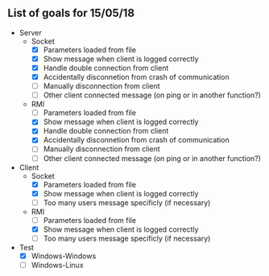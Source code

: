 ## List of goals for 15/05/18

- Server
    - Socket
		- [X] Parameters loaded from file
		- [X] Show message when client is logged correctly
		- [X] Handle double connection from client
		- [X] Accidentally disconnetion from crash of communication
		- [ ] Manually disconnection from client
		- [ ] Other client connected message (on ping or in another function?)
	- RMI
		- [ ] Parameters loaded from file
		- [X] Show message when client is logged correctly
		- [X] Handle double connection from client
		- [X] Accidentally disconnetion from crash of communication
		- [ ] Manually disconnection from client
		- [ ] Other client connected message (on ping or in another function?)
		
- Client
    - Socket
		- [X] Parameters loaded from file
		- [X] Show message when client is logged correctly
		- [ ] Too many users message specificly (if necessary)
	- RMI
		- [ ] Parameters loaded from file
		- [X] Show message when client is logged correctly
		- [ ] Too many users message specificly (if necessary)

- Test
	- [X] Windows-Windows
	- [ ] Windows-Linux
